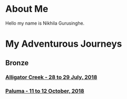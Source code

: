 # About Me

Hello my name is Nikhila Gurusinghe.

# My Adventurous Journeys

## Bronze

### [Alligator Creek - 28 to 29 July, 2018](https://nikhilagurusinghe.github.io/DukeOfEdinburgh/AlligatorCreek2018.html)

### [Paluma - 11 to 12 October, 2018](https://nikhilagurusinghe.github.io/DukeOfEdinburgh/Paluma2018.html)
